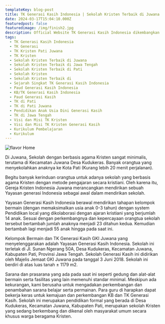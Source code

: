 ```yaml
---
templateKey: blog-post
title: TK Generasi Kasih Indonesia | Sekolah Kristen Terbaik di Juwana
date: 2024-03-17T15:04:10.000Z
featuredpost: false
featuredimage: /img/finish2.jpg
description: Official Website TK Generasi Kasih Indonesia dikembangkan dengan GatsbyJs.
tags:
  - TK Generasi Kasih Indonesia 
  - TK Generasi
  - TK Kristen Pati Juwana
  - TK Kristen 
  - Sekolah Kristen Terbaik di Juwana
  - Sekolah Kristen Terbaik di Jawa Tengah
  - Sekolah Kristen Terbaik di Pati
  - Sekolah Kristen
  - Sekolah Kristen Terbaik di
  - Sejarah Singkat TK Generasi Kasih Indonesia
  - Paud Generasi Kasih Indonesia
  - KB/TK Generasi Kasih Indonesia
  - Paud Generasi Kasih
  - TK di Pati
  - TK di Pati Juwana
  - Pendidikan Anak Usia Dini Generasi Kasih
  - TK di Jawa Tengah
  - Visi dan Misi TK Kristen
  - Visi dan Misi TK Kristen Generasi Kasih
  - Kurikulum Pembelajaran
  - Kurikulum
---
```

![flavor Home](/img/finish2.jpg)




Di Juwana, Sekolah dengan berbasis agama Kristen sangat minimalis, terutama di Kecamatan Juwana Desa Kudukeras. Banyak orangtua yang menyekolahkan anaknya ke Kota Pati (Kurang lebih 20 menit perjalanan).

Begitu banyak kerinduan orangtua untuk adanya sekolah yang berbasis agama Kristen dengan metode pengajaran secara kristiani. Oleh karena itu, Gereja Kristen Indonesia Juwana merancangkan mendirikan sebuah Yayasan generasi Indonesia sebagai awal dalam mendirikan sekolah. 

Yayasan Generasi Kasih Indonesia berawal mendirikan tahapan kelompok bermain (dengan memaksimalkan usia anak 0-3 tahun) dengan system Pendidikan local yang dikolaborasi dengan ajaran kristiani yang berjumlah 14 anak. Sesuai dengan perkembangnya dan kepercayaan orangtua sekolah tersebut bertambah jumlah anaknya menjadi 23 ditahun kedua. Kemudian bertambah lagi menjadi 55 anak hingga pada saat ini. 

Kelompok Bermain dan TK Generasi Kasih GKI Juwana yang menyelenggarakan adalah Yayasan Generasi Kasih Indonesia. Sekolah ini terletak di Jl. Sunan Ngerang 50A, Desa Kudukeras, Kecamatan Juwana, Kabupaten Pati, Provinsi Jawa Tengah. Sekolah Generasi Kasih ini didirikan oleh Majelis Jemaat GKI Juwana pada tanggal 3 Juni 2018. Sekolah ini berdiri di atas luas tanah  ± 1179 m2. 

Sarana dan prasarana yang ada pada saat ini seperti gedung dan alat-alat bermain serta fasilitas yang lain memenuhi standar minimal. Meskipun ada kekurangan, kami berusaha untuk mengadakan perkembangan dan penambahan sarana belajar serta permainan.  Para guru di harapkan dapat bekerja keras untuk kemajuan dan perkembangan KB dan TK Generasi Kasih. Sekolah ini merupakan pendidikan formal yang berada di Desa Kudukeras,  Kecamatan Juwana,  Kabupaten Pati, merupakan sekolah Kristen yang sedang berkembang dan dikenal oleh masyarakat umum secara khusus warga beragama Kristen. 


